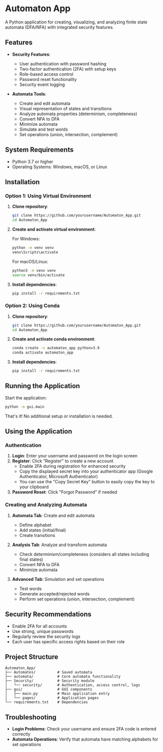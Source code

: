 # Automaton App

A Python application for creating, visualizing, and analyzing finite state automata (DFA/NFA) with integrated security features.

## Features

- **Security Features**:
  - User authentication with password hashing
  - Two-factor authentication (2FA) with setup keys
  - Role-based access control
  - Password reset functionality
  - Security event logging
  
- **Automata Tools**:
  - Create and edit automata
  - Visual representation of states and transitions
  - Analyze automata properties (determinism, completeness)
  - Convert NFA to DFA
  - Minimize automata
  - Simulate and test words
  - Set operations (union, intersection, complement)

## System Requirements

- Python 3.7 or higher
- Operating Systems: Windows, macOS, or Linux

## Installation

### Option 1: Using Virtual Environment

1. **Clone repository**:
   ```bash
   git clone https://github.com/yourusername/Automaton_App.git
   cd Automaton_App
   ```

2. **Create and activate virtual environment**:
   
   For Windows:
   ```bash
   python -m venv venv
   venv\Scripts\activate
   ```
   
   For macOS/Linux:
   ```bash
   python3 -m venv venv
   source venv/bin/activate
   ```

3. **Install dependencies**:
   ```bash
   pip install -r requirements.txt
   ```

### Option 2: Using Conda

1. **Clone repository**:
   ```bash
   git clone https://github.com/yourusername/Automaton_App.git
   cd Automaton_App
   ```

2. **Create and activate conda environment**:
   ```bash
   conda create -n automaton_app python=3.9
   conda activate automaton_app
   ```

3. **Install dependencies**:
   ```bash
   pip install -r requirements.txt
   ```

## Running the Application

Start the application:
```bash
python -m gui.main
```

That's it! No additional setup or installation is needed.

## Using the Application

### Authentication

1. **Login**: Enter your username and password on the login screen
2. **Register**: Click "Register" to create a new account
   - Enable 2FA during registration for enhanced security
   - Copy the displayed secret key into your authenticator app (Google Authenticator, Microsoft Authenticator)
   - You can use the "Copy Secret Key" button to easily copy the key to your clipboard
3. **Password Reset**: Click "Forgot Password" if needed

### Creating and Analyzing Automata

1. **Automata Tab**: Create and edit automata
   - Define alphabet
   - Add states (initial/final)
   - Create transitions

2. **Analysis Tab**: Analyze and transform automata
   - Check determinism/completeness (considers all states including final states)
   - Convert NFA to DFA
   - Minimize automata

3. **Advanced Tab**: Simulation and set operations
   - Test words
   - Generate accepted/rejected words
   - Perform set operations (union, intersection, complement)

## Security Recommendations

- Enable 2FA for all accounts
- Use strong, unique passwords
- Regularly review the security logs
- Each user has specific access rights based on their role

## Project Structure

```
Automaton_App/
├── Automates/          # Saved automata
├── automata/           # Core automata functionality
├── Security/           # Security module
│   └── security/       # Authentication, access control, logs
├── gui/                # GUI components
│   ├── main.py         # Main application entry
│   └── pages/          # Application pages
└── requirements.txt    # Dependencies
```

## Troubleshooting

- **Login Problems**: Check your username and ensure 2FA code is entered correctly
- **Automata Operations**: Verify that automata have matching alphabets for set operations

